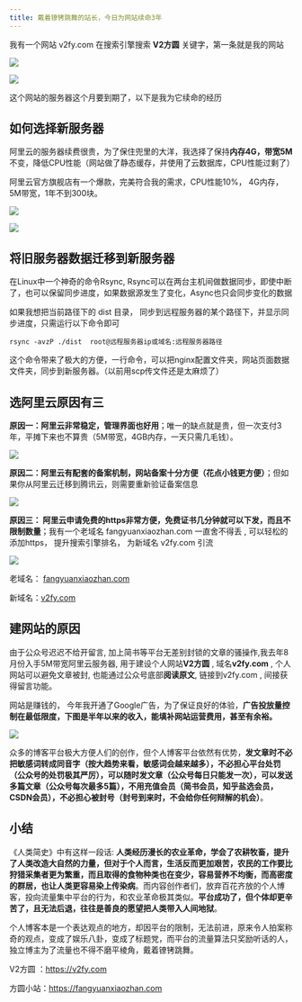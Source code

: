 ```yaml
---
title: 戴着镣铐跳舞的站长，今日为网站续命3年
---
```


我有一个网站 v2fy.com  在搜索引擎搜索 **V2方圆** 关键字，第一条就是我的网站


![](https://www.v2fy.com/asset/0i/jikemiji/jikemiji-md/kr-000091.assets/1240-20200807200624644.png)


![](https://www.v2fy.com/asset/0i/jikemiji/jikemiji-md/kr-000091.assets/1240-20200807200624656.png)


这个网站的服务器这个月要到期了，以下是我为它续命的经历

## 如何选择新服务器

阿里云的服务器续费很贵，为了保住兜里的大洋，我选择了保持**内存4G，带宽5M**不变，降低CPU性能（网站做了静态缓存，并使用了云数据库，CPU性能过剩了）

阿里云官方旗舰店有一个爆款，完美符合我的需求，CPU性能10%， 4G内存，5M带宽，1年不到300块。

![](https://www.v2fy.com/asset/0i/jikemiji/jikemiji-md/kr-000091.assets/1240-20200807200624638.jpeg)

![](https://www.v2fy.com/asset/0i/jikemiji/jikemiji-md/kr-000091.assets/1240-20200807200624696.png)


## 将旧服务器数据迁移到新服务器

在Linux中一个神奇的命令Rsync, Rsync可以在两台主机间做数据同步，即使中断了，也可以保留同步进度，如果数据源发生了变化，Async也只会同步变化的数据

如果我想把当前路径下的 dist 目录， 同步到远程服务器的某个路径下，并显示同步进度，只需运行以下命令即可

```
rsync -avzP ./dist  root@远程服务器ip或域名:远程服务器路径
```

这个命令带来了极大的方便，一行命令，可以把nginx配置文件夹，网站页面数据文件夹，同步到新服务器。（以前用scp传文件还是太麻烦了）

##  选阿里云原因有三

**原因一：阿里云非常稳定，管理界面也好用**；唯一的缺点就是贵，但一次支付3年，平摊下来也不算贵（5M带宽，4GB内存，一天只需几毛钱）。

![](https://www.v2fy.com/asset/0i/jikemiji/jikemiji-md/kr-000091.assets/1240-20200807200624621.png)


**原因二：阿里云有配套的备案机制，网站备案十分方便（花点小钱更方便）**；但如果你从阿里云迁移到腾讯云，则需要重新验证备案信息

![](https://www.v2fy.com/asset/0i/jikemiji/jikemiji-md/kr-000091.assets/1240-20200807200624628.png)


**原因三： 阿里云申请免费的https非常方便，免费证书几分钟就可以下发，而且不限制数量**；我有一个老域名 fangyuanxiaozhan.com 一直舍不得丢 , 可以轻松的添加https， 提升搜索引擎排名， 为新域名 v2fy.com 引流

![](https://www.v2fy.com/asset/0i/jikemiji/jikemiji-md/kr-000091.assets/1240-20200807200624662.png)


老域名： [fangyuanxiaozhan.com](https://fangyuanxiaozhan.com)

新域名：[v2fy.com](https://v2fy.com)


## 建网站的原因

由于公众号迟迟不给开留言, 加上简书等平台无差别封锁的文章的骚操作,我去年8月份入手5M带宽阿里云服务器, 用于建设个人网站**V2方圆** , 域名**v2fy.com** , 个人网站可以避免文章被封, 也能通过公众号底部**阅读原文**, 链接到v2fy.com , 间接获得留言功能。

网站是赚钱的， 今年我开通了Google广告，为了保证良好的体验，**广告投放量控制在最低限度，下图是半年以来的收入，能填补网站运营费用，甚至有余裕。**

![](https://www.v2fy.com/asset/0i/jikemiji/jikemiji-md/kr-000091.assets/1240-20200807200624671.png)

众多的博客平台极大方便人们的创作，但个人博客平台依然有优势，**发文章时不必把敏感词转成同音字（按大趋势来看，敏感词会越来越多），不必担心平台处罚（公众号的处罚极其严厉），可以随时发文章（公众号每日只能发一次），可以发送多篇文章（公众号每次最多5篇），不用充值会员（简书会员，知乎盐选会员，CSDN会员），不必担心被封号（封号到来时，不会给你任何辩解的机会）**。

## 小结

《人类简史》中有这样一段话: **人类经历漫长的农业革命，学会了农耕牧畜，提升了人类改造大自然的力量，但对于个人而言，生活反而更加艰苦，农民的工作要比狩猎采集者更为繁重，而且取得的食物种类也在变少，容易营养不均衡，而高密度的群居，也让人类更容易染上传染病**。而内容创作者们，放弃百花齐放的个人博客，投向流量集中平台的行为，和农业革命极其类似。**平台成功了，但个体却更辛苦了，且无法后退，往往是善良的愿望把人类带入人间地狱**。

个人博客本是一个表达观点的地方，却因平台的限制，无法前进，原来令人拍案称奇的观点，变成了娱乐八卦，变成了标题党，而平台的流量算法只奖励听话的人，独立博主为了流量也不得不磨平棱角，戴着镣铐跳舞。


V2方圆 ：https://v2fy.com


方圆小站：https://fangyuanxiaozhan.com